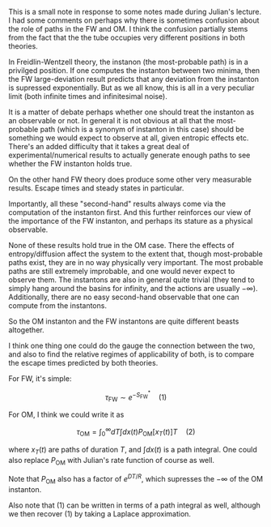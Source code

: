 This is a small note in response to some notes made during Julian's lecture. I had some comments on perhaps why there is sometimes confusion about the role of paths in the FW and OM. I think the confusion partially stems from the fact that the the tube occupies very different positions in both theories.

In Freidlin-Wentzell theory, the instanon (the most-probable path) is in a privilged position. If one computes the instanton between two minima, then the FW large-deviation result predicts that any deviation from the instanton is supressed exponentially. But as we all know, this is all in a very peculiar limit (both infinite times and infinitesimal noise).

It is a matter of debate perhaps whether one should treat the instanton as an observable or not. In general it is not obvious at all that the most-probable path (which is a synonym of instanton in this case) should be something we would expect to observe at all, given entropic effects etc. There's an added difficulty that it takes a great deal of experimental/numerical results to actually generate enough paths to see whether the FW instanton holds true.

On the other hand FW theory does produce some other very measurable results. Escape times and steady states in particular.

Importantly, all these "second-hand" results always come via the computation of the instanton first. And this further reinforces our view of the importance of the FW instanton, and perhaps its stature as a physical observable.

None of these results hold true in the OM case. There the effects of entropy/diffusion affect the system to the extent that, though most-probable paths exist, they are in no way physically very important. The most probable paths are still extremely improbable, and one would never expect to observe them. The instantons are also in general quite trivial (they tend to simply hang around the basins for infinity, and the actions are usually $-\infty$). Additionally, there are no easy second-hand observable that one can compute from the instantons.

So the OM instanton and the FW instantons are quite different beasts altogether.

I think one thing one could do the gauge the connection between the two, and also to find the relative regimes of applicability of both, is to compare the escape times predicted by both theories.

For FW, it's simple:

$$
\tau_\text{FW} \sim e^{-S^*_\text{FW}}
\quad (1)
$$

For OM, I think we could write it as

$$
\tau_\text{OM} = \int_0^\infty dT \int dx(t) P_\text{OM}[x_T(t)]T
 \quad(2)
$$

where $x_T(t)$ are paths of duration $T$, and $\int dx(t)$ is a path integral. One could also replace $P_\text{OM}$ with Julian's rate function of course as well.

Note that $P_\text{OM}$ also has a factor of $e^{DT/R}$, which supresses the $-\infty$ of the OM instanton.

Also note that (1) can be written in terms of a path integral as well, although we then recover (1) by taking a Laplace approximation.
<!--stackedit_data:
eyJoaXN0b3J5IjpbODIyOTAzMjgzXX0=
-->